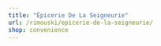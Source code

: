 ```yaml
---
title: "Épicerie De La Seigneurie"
url: /rimouski/epicerie-de-la-seigneurie/
shop: convenience
---
```

